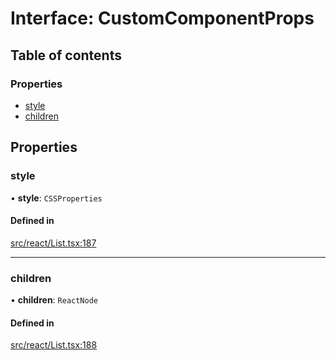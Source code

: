 # Interface: CustomComponentProps

## Table of contents

### Properties

- [style](CustomComponentProps.md#style)
- [children](CustomComponentProps.md#children)

## Properties

### style

• **style**: `CSSProperties`

#### Defined in

[src/react/List.tsx:187](https://github.com/inokawa/virtua/blob/e51c8f9/src/react/List.tsx#L187)

___

### children

• **children**: `ReactNode`

#### Defined in

[src/react/List.tsx:188](https://github.com/inokawa/virtua/blob/e51c8f9/src/react/List.tsx#L188)
